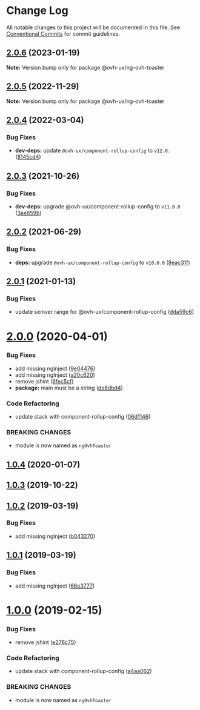 # Change Log

All notable changes to this project will be documented in this file.
See [Conventional Commits](https://conventionalcommits.org) for commit guidelines.

## [2.0.6](https://github.com/ovh/manager/compare/@ovh-ux/ng-ovh-toaster@2.0.5...@ovh-ux/ng-ovh-toaster@2.0.6) (2023-01-19)

**Note:** Version bump only for package @ovh-ux/ng-ovh-toaster





## [2.0.5](https://github.com/ovh/manager/compare/@ovh-ux/ng-ovh-toaster@2.0.4...@ovh-ux/ng-ovh-toaster@2.0.5) (2022-11-29)

**Note:** Version bump only for package @ovh-ux/ng-ovh-toaster





## [2.0.4](https://github.com/ovh/manager/compare/@ovh-ux/ng-ovh-toaster@2.0.3...@ovh-ux/ng-ovh-toaster@2.0.4) (2022-03-04)


### Bug Fixes

* **dev-deps:** update `@ovh-ux/component-rollup-config` to `v12.0.` ([8145cd4](https://github.com/ovh/manager/commit/8145cd44a34cec071db4b5267182705625951077))



## [2.0.3](https://github.com/ovh/manager/compare/@ovh-ux/ng-ovh-toaster@2.0.2...@ovh-ux/ng-ovh-toaster@2.0.3) (2021-10-26)


### Bug Fixes

* **dev-deps:** upgrade @ovh-ux/component-rollup-config to `v11.0.0` ([3ae659b](https://github.com/ovh/manager/commit/3ae659bea59244fd5660375b9dac52055cc374b0))



## [2.0.2](https://github.com/ovh/manager/compare/@ovh-ux/ng-ovh-toaster@2.0.1...@ovh-ux/ng-ovh-toaster@2.0.2) (2021-06-29)


### Bug Fixes

* **deps:** upgrade `@ovh-ux/component-rollup-config` to `v10.0.0` ([8eac31f](https://github.com/ovh/manager/commit/8eac31f81e46d1570c131cf55788d6435842ab6d))



## [2.0.1](https://github.com/ovh/manager/compare/@ovh-ux/ng-ovh-toaster@2.0.0...@ovh-ux/ng-ovh-toaster@2.0.1) (2021-01-13)


### Bug Fixes

* update semver range for @ovh-ux/component-rollup-config ([dda59c6](https://github.com/ovh/manager/commit/dda59c6b71cb4ad9ab98f06a0bf995a7eb45a1d9))



# [2.0.0](https://github.com/ovh/manager/compare/@ovh-ux/ng-ovh-toaster@1.0.4...@ovh-ux/ng-ovh-toaster@2.0.0) (2020-04-01)


### Bug Fixes

* add missing ngInject ([9e04476](https://github.com/ovh/manager/commit/9e044762bb03e05f0254cd3f182cd8bc1bef153b))
* add missing ngInject ([a20c620](https://github.com/ovh/manager/commit/a20c62027104ecaba963f2606527b1ba3e9aadb3))
* remove jshint ([6fec5cf](https://github.com/ovh/manager/commit/6fec5cf0e2f582a2af11d9e4a7e0fdbbc10a5178))
* **package:** main must be a string ([de8dbd4](https://github.com/ovh/manager/commit/de8dbd4d21695fa0b6d1a977c84221f7c5db681f))


### Code Refactoring

* update stack with component-rollup-config ([06d1146](https://github.com/ovh/manager/commit/06d1146828b02fba299eb030b77466045b5fcc97))


### BREAKING CHANGES

* module is now named as `ngOvhToaster`



## [1.0.4](https://github.com/ovh-ux/ng-ovh-toaster/compare/v1.0.3...v1.0.4) (2020-01-07)



## [1.0.3](https://github.com/ovh-ux/ng-ovh-toaster/compare/v1.0.2...v1.0.3) (2019-10-22)



## [1.0.2](https://github.com/ovh-ux/ng-ovh-toaster/compare/v1.0.1...v1.0.2) (2019-03-19)


### Bug Fixes

* add missing ngInject ([b043270](https://github.com/ovh-ux/ng-ovh-toaster/commit/b043270))



## [1.0.1](https://github.com/ovh-ux/ng-ovh-toaster/compare/v1.0.0...v1.0.1) (2019-03-19)


### Bug Fixes

* add missing ngInject ([66e3777](https://github.com/ovh-ux/ng-ovh-toaster/commit/66e3777))



# [1.0.0](https://github.com/ovh-ux/ng-ovh-toaster/compare/0.8.0...1.0.0) (2019-02-15)


### Bug Fixes

* remove jshint ([e276c75](https://github.com/ovh-ux/ng-ovh-toaster/commit/e276c75))


### Code Refactoring

* update stack with component-rollup-config ([a4aa062](https://github.com/ovh-ux/ng-ovh-toaster/commit/a4aa062))


### BREAKING CHANGES

* module is now named as `ngOvhToaster`
